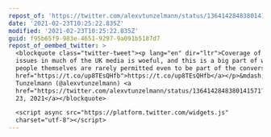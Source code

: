 ```yaml
---
repost_of: 'https://twitter.com/alexvtunzelmann/status/1364142848380141571'
date: '2021-02-23T10:25:22.835Z'
modified: '2021-02-23T10:25:22.835Z'
guid: f95b65f9-983e-4651-9297-9a091b5187d7
repost_of_oembed_twitter: >
  <blockquote class="twitter-tweet"><p lang="en" dir="ltr">Coverage of trans
  issues in much of the UK media is woeful, and this is a big part of why. Trans
  people themselves are rarely permitted even to be part of the conversation. <a
  href="https://t.co/up8TEsQHfb">https://t.co/up8TEsQHfb</a></p>&mdash; Alex von
  Tunzelmann (@alexvtunzelmann) <a
  href="https://twitter.com/alexvtunzelmann/status/1364142848380141571?ref_src=twsrc%5Etfw">February
  23, 2021</a></blockquote>

  <script async src="https://platform.twitter.com/widgets.js"
  charset="utf-8"></script>
---
```

 
